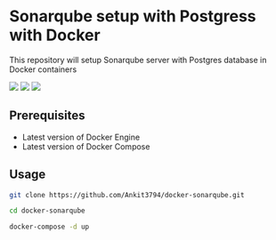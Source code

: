 # Sonarqube setup with Postgress with Docker

This repository will setup Sonarqube server with Postgres database in Docker containers

![](https://img.shields.io/github/issues/Ankit3794/docker-sonarqube) ![](https://img.shields.io/github/forks/Ankit3794/docker-sonarqube) ![](https://img.shields.io/github/stars/Ankit3794/docker-sonarqube)

## Prerequisites

* Latest version of Docker Engine
* Latest version of Docker Compose

## Usage

```bash
git clone https://github.com/Ankit3794/docker-sonarqube.git

cd docker-sonarqube

docker-compose -d up
```
